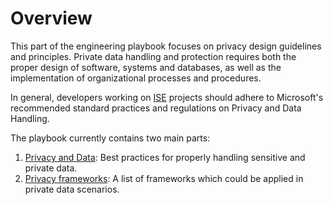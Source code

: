 # Overview

This part of the engineering playbook focuses on privacy design guidelines and principles.
Private data handling and protection requires both the proper design of software,
systems and databases, as well as the implementation of organizational processes and procedures.

In general, developers working on [ISE](../ISE.md) projects should adhere to Microsoft's recommended standard practices and regulations on Privacy and Data Handling.

The playbook currently contains two main parts:

1. [Privacy and Data](data-handling.md): Best practices for properly handling sensitive and private data.
2. [Privacy frameworks](privacy-frameworks.md): A list of frameworks which could be applied in private data scenarios.
